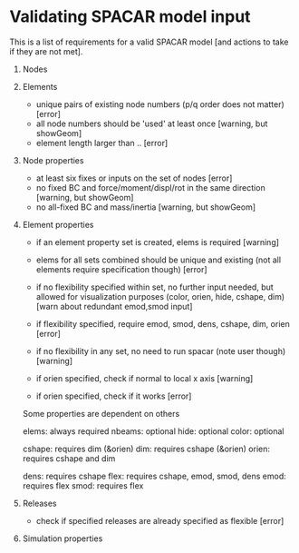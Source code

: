 # Validating SPACAR model input

This is a list of requirements for a valid SPACAR model [and actions to take if they are not met].

1. Nodes

2. Elements
    
    - unique pairs of existing node numbers (p/q order does not matter) [error]
    - all node numbers should be 'used' at least once [warning, but showGeom]
    - element length larger than .. [error]

3. Node properties

    - at least six fixes or inputs on the set of nodes [error]
    - no fixed BC and force/moment/displ/rot in the same direction [warning, but showGeom]
    - no all-fixed BC and mass/inertia [warning, but showGeom]

4. Element properties
    
    - if an element property set is created, elems is required [warning]
    - elems for all sets combined should be unique and existing
    (not all elements require specification though) [error]

    - if no flexibility specified within set, no further input needed, but allowed for visualization purposes (color, orien, hide, cshape, dim) [warn about redundant emod,smod input]
    
    - if flexibility specified, require emod, smod, dens, cshape, dim, orien [error]
    - if no flexibility in any set, no need to run spacar (note user though) [warning]

    - if orien specified, check if normal to local x axis [warning]
    - if orien specified, check if it works [error]

    Some properties are dependent on others

    elems: always required
    nbeams: optional
    hide: optional
    color: optional

    cshape: requires dim (&orien)
    dim: requires cshape (&orien)
    orien: requires cshape and dim

    dens: requires cshape
    flex: requires cshape, emod, smod, dens
    emod: requires flex
    smod: requires flex

5. Releases

    - check if specified releases are already specified as flexible [error]

6. Simulation properties